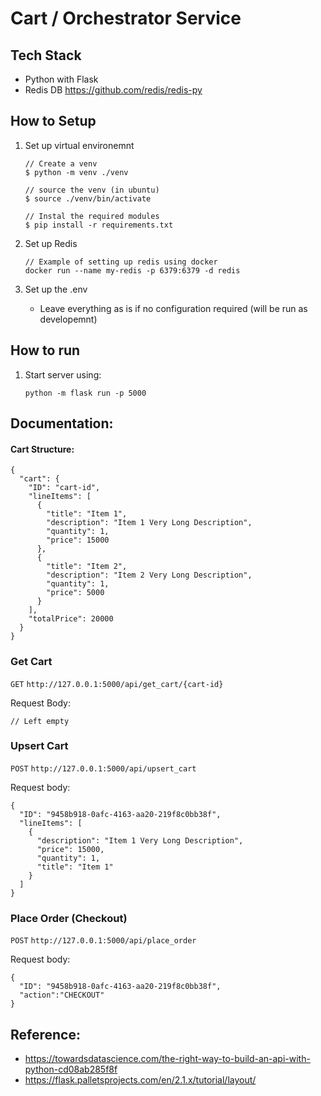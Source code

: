 # Cart / Orchestrator Service
## Tech Stack
- Python with Flask
- Redis DB https://github.com/redis/redis-py

## How to Setup
1. Set up virtual environemnt
    ```
    // Create a venv
    $ python -m venv ./venv

    // source the venv (in ubuntu)
    $ source ./venv/bin/activate

    // Instal the required modules
    $ pip install -r requirements.txt
    ```
2. Set up Redis 
    ```
    // Example of setting up redis using docker
    docker run --name my-redis -p 6379:6379 -d redis
    ```

3. Set up the .env
    - Leave everything as is if no configuration required (will be run as developemnt)

## How to run
1. Start server using:
    ```
    python -m flask run -p 5000
    ```


## Documentation:
#### Cart Structure:
```
{
  "cart": {
    "ID": "cart-id",
    "lineItems": [
      {
        "title": "Item 1",
        "description": "Item 1 Very Long Description",
        "quantity": 1,
        "price": 15000
      },
      {
        "title": "Item 2",
        "description": "Item 2 Very Long Description",
        "quantity": 1,
        "price": 5000
      }
    ],
    "totalPrice": 20000
  }
}
```

### Get Cart
`GET` `http://127.0.0.1:5000/api/get_cart/{cart-id}`

Request Body:
```
// Left empty
```


### Upsert Cart
`POST` `http://127.0.0.1:5000/api/upsert_cart`

Request body:
```
{
  "ID": "9458b918-0afc-4163-aa20-219f8c0bb38f",
  "lineItems": [
    {
      "description": "Item 1 Very Long Description",
      "price": 15000,
      "quantity": 1,
      "title": "Item 1"
    }
  ]
}
```
### Place Order (Checkout)
`POST` `http://127.0.0.1:5000/api/place_order`

Request body:
```
{
  "ID": "9458b918-0afc-4163-aa20-219f8c0bb38f",
  "action":"CHECKOUT"
}
```

## Reference:
- https://towardsdatascience.com/the-right-way-to-build-an-api-with-python-cd08ab285f8f
- https://flask.palletsprojects.com/en/2.1.x/tutorial/layout/